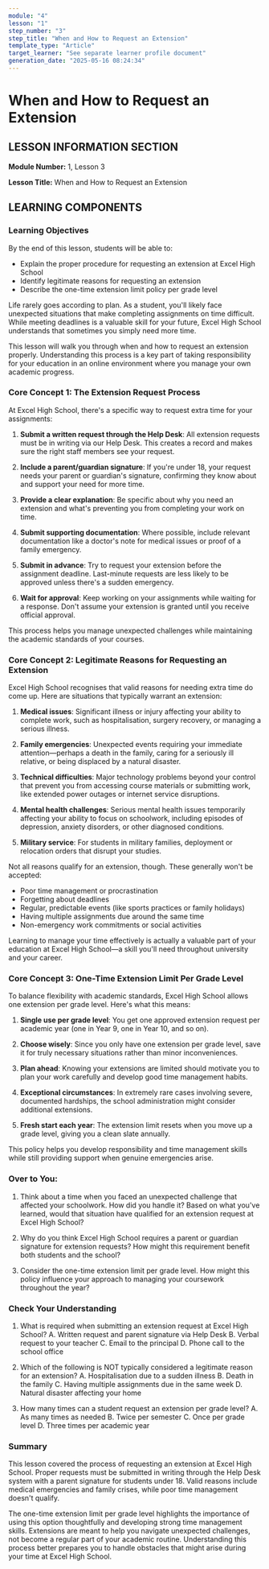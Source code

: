 ```yaml
---
module: "4"
lesson: "1"
step_number: "3"
step_title: "When and How to Request an Extension"
template_type: "Article"
target_learner: "See separate learner profile document"
generation_date: "2025-05-16 08:24:34"
---
```


# When and How to Request an Extension

## LESSON INFORMATION SECTION

**Module Number:** 1, Lesson 3

**Lesson Title:** When and How to Request an Extension

## LEARNING COMPONENTS

### Learning Objectives

By the end of this lesson, students will be able to:

- Explain the proper procedure for requesting an extension at Excel High School
- Identify legitimate reasons for requesting an extension
- Describe the one-time extension limit policy per grade level

Life rarely goes according to plan. As a student, you'll likely face unexpected situations that make completing assignments on time difficult. While meeting deadlines is a valuable skill for your future, Excel High School understands that sometimes you simply need more time.

This lesson will walk you through when and how to request an extension properly. Understanding this process is a key part of taking responsibility for your education in an online environment where you manage your own academic progress.

### Core Concept 1: The Extension Request Process

At Excel High School, there's a specific way to request extra time for your assignments:

1. **Submit a written request through the Help Desk**: All extension requests must be in writing via our Help Desk. This creates a record and makes sure the right staff members see your request.

2. **Include a parent/guardian signature**: If you're under 18, your request needs your parent or guardian's signature, confirming they know about and support your need for more time.

3. **Provide a clear explanation**: Be specific about why you need an extension and what's preventing you from completing your work on time.

4. **Submit supporting documentation**: Where possible, include relevant documentation like a doctor's note for medical issues or proof of a family emergency.

5. **Submit in advance**: Try to request your extension before the assignment deadline. Last-minute requests are less likely to be approved unless there's a sudden emergency.

6. **Wait for approval**: Keep working on your assignments while waiting for a response. Don't assume your extension is granted until you receive official approval.

This process helps you manage unexpected challenges while maintaining the academic standards of your courses.

### Core Concept 2: Legitimate Reasons for Requesting an Extension

Excel High School recognises that valid reasons for needing extra time do come up. Here are situations that typically warrant an extension:

1. **Medical issues**: Significant illness or injury affecting your ability to complete work, such as hospitalisation, surgery recovery, or managing a serious illness.

2. **Family emergencies**: Unexpected events requiring your immediate attention—perhaps a death in the family, caring for a seriously ill relative, or being displaced by a natural disaster.

3. **Technical difficulties**: Major technology problems beyond your control that prevent you from accessing course materials or submitting work, like extended power outages or internet service disruptions.

4. **Mental health challenges**: Serious mental health issues temporarily affecting your ability to focus on schoolwork, including episodes of depression, anxiety disorders, or other diagnosed conditions.

5. **Military service**: For students in military families, deployment or relocation orders that disrupt your studies.

Not all reasons qualify for an extension, though. These generally won't be accepted:

- Poor time management or procrastination
- Forgetting about deadlines
- Regular, predictable events (like sports practices or family holidays)
- Having multiple assignments due around the same time
- Non-emergency work commitments or social activities

Learning to manage your time effectively is actually a valuable part of your education at Excel High School—a skill you'll need throughout university and your career.

### Core Concept 3: One-Time Extension Limit Per Grade Level

To balance flexibility with academic standards, Excel High School allows one extension per grade level. Here's what this means:

1. **Single use per grade level**: You get one approved extension request per academic year (one in Year 9, one in Year 10, and so on).

2. **Choose wisely**: Since you only have one extension per grade level, save it for truly necessary situations rather than minor inconveniences.

3. **Plan ahead**: Knowing your extensions are limited should motivate you to plan your work carefully and develop good time management habits.

4. **Exceptional circumstances**: In extremely rare cases involving severe, documented hardships, the school administration might consider additional extensions.

5. **Fresh start each year**: The extension limit resets when you move up a grade level, giving you a clean slate annually.

This policy helps you develop responsibility and time management skills while still providing support when genuine emergencies arise.

### Over to You:

1. Think about a time when you faced an unexpected challenge that affected your schoolwork. How did you handle it? Based on what you've learned, would that situation have qualified for an extension request at Excel High School?

2. Why do you think Excel High School requires a parent or guardian signature for extension requests? How might this requirement benefit both students and the school?

3. Consider the one-time extension limit per grade level. How might this policy influence your approach to managing your coursework throughout the year?

### Check Your Understanding

1. What is required when submitting an extension request at Excel High School?
   A. Written request and parent signature via Help Desk
   B. Verbal request to your teacher
   C. Email to the principal
   D. Phone call to the school office

2. Which of the following is NOT typically considered a legitimate reason for an extension?
   A. Hospitalisation due to a sudden illness
   B. Death in the family
   C. Having multiple assignments due in the same week
   D. Natural disaster affecting your home

3. How many times can a student request an extension per grade level?
   A. As many times as needed
   B. Twice per semester
   C. Once per grade level
   D. Three times per academic year

### Summary

This lesson covered the process of requesting an extension at Excel High School. Proper requests must be submitted in writing through the Help Desk system with a parent signature for students under 18. Valid reasons include medical emergencies and family crises, while poor time management doesn't qualify. 

The one-time extension limit per grade level highlights the importance of using this option thoughtfully and developing strong time management skills. Extensions are meant to help you navigate unexpected challenges, not become a regular part of your academic routine. Understanding this process better prepares you to handle obstacles that might arise during your time at Excel High School.